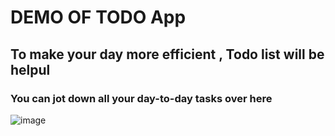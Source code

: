 # DEMO OF TODO App
## To make your day more efficient , Todo list will be helpul
### You can jot down all your day-to-day tasks over here


![image](https://user-images.githubusercontent.com/68471779/118677361-d5777100-b819-11eb-82d8-cd900c55875e.png)



